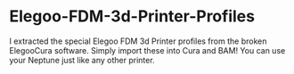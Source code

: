 # Elegoo-FDM-3d-Printer-Profiles
I extracted the special Elegoo FDM 3d Printer profiles from the broken ElegooCura software. Simply import these into Cura and BAM! You can use your Neptune just like any other printer. 
